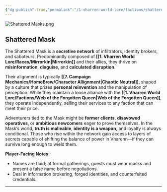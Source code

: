 ```yaml
---
{"dg-publish":true,"permalink":"/1-vharren-world-lore/factions/shattered-mask/"}
---
```


![Shattered Masks.png](/img/user/z.%20Assets/Shattered%20Masks.png)

##  **Shattered Mask**
The Shattered Mask is a **secretive network** of infiltrators, identity brokers, and saboteurs. Predominantly composed of **[[1. Vharren World Lore/Races/Mirrorkin\|Mirrorkin]]** and their allies, they thrive on **misinformation**, **disguise**, and **calculated disruption**.

Their alignment is typically **[[7. Campaign Mechanics/HomeBrew/Character Allignment\|Chaotic Neutral]]**, shaped by a culture that prizes **personal reinvention** and the manipulation of perception. While they maintain a loose alliance with the **[[1. Vharren World Lore/Factions/Web of the Forgotten Queen\|Web of the Forgotten Queen]]**, they operate independently, selling their services to any faction that can meet their price.

Adventurers tied to the Mask might be **former clients**, **disavowed operatives**, or **ambitious newcomers** eager to prove themselves. In the Mask’s world, **truth is malleable**, **identity is a weapon**, and loyalty is always conditional. Those who rise within the network gain access to layers of secrets capable of shifting the balance of power in Vharenn—if they can survive long enough to wield them.

**Player-Facing Notes:**

- Names are fluid; at formal gatherings, guests must wear masks and present a false name before negotiations.
- Deal in information brokering, forged identities, and counterfeited credentials.

---
